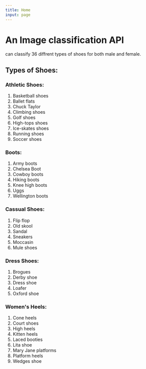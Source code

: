 ```yaml
---
title: Home
input: page
---
```


# An Image classification API
can classify 36 diffrent types of shoes for both male and female.<br/>

## Types of Shoes:

### Athletic Shoes:
   1. Basketball shoes
   2. Ballet flats
   3. Chuck Taylor
   4. Climbing shoes
   5. Golf shoes 
   6. High-tops shoes 
   7. Ice-skates shoes
   8. Running shoes
   9. Soccer shoes

### Boots:
   1. Army boots
   2. Chelsea Boot
   3. Cowboy boots
   4. Hiking boots
   5. Knee high boots
   6. Uggs
   7. Wellington boots 

### Cassual Shoes:
   1. Flip flop
   2. Old skool
   3. Sandal
   4. Sneakers
   5. Moccasin
   6. Mule shoes


### Dress Shoes:
   1. Brogues
   2. Derby shoe
   3. Dress shoe
   4. Loafer
   5. Oxford shoe

### Women's Heels:
   1. Cone heels
   2. Court shoes
   3. High heels
   4. Kitten heels
   5. Laced booties
   6. Lita shoe
   7. Mary Jane platforms
   8. Platform heels
   9. Wedges shoe 
